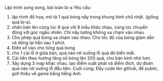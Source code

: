 Lập trình song song, bài toán bi-a
Yêu cầu:
1. lập trình đồ họa, mô tả 1 quả bóng nẩy trong khung hình chữ nhật. (giống quả bi-a).
2. nhân bán lên cùng lúc 8 quá với 8 mầu khác nhau, cùng lúc chuyển động với góc ngẫu nhiên. Chỉ nấy tường không va chạm vào nhau.
3. Cho phép quá bóng va chạm vào nhau. Cho tốc độ của bóng giảm dần và dừng lại hẳn sau 1 phút.
4. Điền số vào cho từng quả bong
5. cho 1 cái lỗ ở giữa bàn, quả nào rơi xuống lỗ quả đó biến mất.
6. Cải tiến theo hướng tăng số bóng lện 200 quả, cho bán kính nhỏ hơn.
7. Xây dựng 3 map khác nhau. tạo điểm xuất phát và điểm đích, dự đoán quả nào rơi xuống lỗ đầu tiên.
Cuối cùng: Đầy code lên github, để public, giới thiệu về game bằng tiềng Anh.
